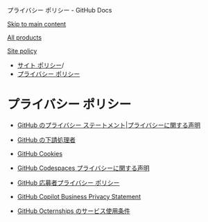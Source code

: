 プライバシー ポリシー - GitHub Docs

[Skip to main content](#main-content)

[All products](/ja)

[Site policy](/site-policy)

* [サイト ポリシー](/ja/site-policy)/
* [プライバシー ポリシー](/ja/site-policy/privacy-policies)

プライバシー ポリシー
==========

* [GitHub のプライバシー ステートメント|プライバシーに関する声明](/ja/site-policy/privacy-policies/github-privacy-statement)

* [GitHub の下請処理者](/ja/site-policy/privacy-policies/github-subprocessors)

* [GitHub Cookies](/ja/site-policy/privacy-policies/github-cookies)

* [GitHub Codespaces プライバシーに関する声明](/ja/site-policy/privacy-policies/github-codespaces-privacy-statement)

* [GitHub 応募者プライバシー ポリシー](/ja/site-policy/privacy-policies/github-candidate-privacy-policy)

* [GitHub Copilot Business Privacy Statement](/ja/site-policy/privacy-policies/github-copilot-business-privacy-statement)

* [GitHub Octernships のサービス使用条件](/ja/site-policy/privacy-policies/github-octernships-terms-of-service)
